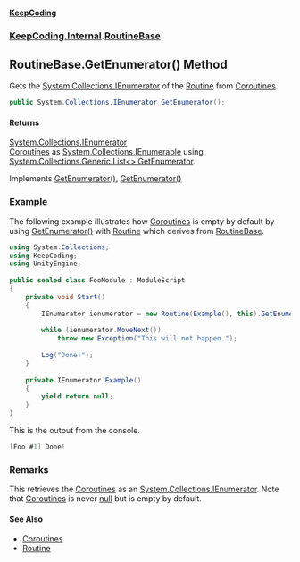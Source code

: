 #### [KeepCoding](index.md 'index')
### [KeepCoding.Internal](KeepCoding_Internal.md 'KeepCoding.Internal').[RoutineBase](KeepCoding_Internal_RoutineBase.md 'KeepCoding.Internal.RoutineBase')
## RoutineBase.GetEnumerator() Method
Gets the [System.Collections.IEnumerator](https://docs.microsoft.com/en-us/dotnet/api/System.Collections.IEnumerator 'System.Collections.IEnumerator') of the [Routine](KeepCoding_Routine.md 'KeepCoding.Routine') from [Coroutines](KeepCoding_Internal_RoutineBase_Coroutines.md 'KeepCoding.Internal.RoutineBase.Coroutines').  
```csharp
public System.Collections.IEnumerator GetEnumerator();
```
#### Returns
[System.Collections.IEnumerator](https://docs.microsoft.com/en-us/dotnet/api/System.Collections.IEnumerator 'System.Collections.IEnumerator')  
[Coroutines](KeepCoding_Internal_RoutineBase_Coroutines.md 'KeepCoding.Internal.RoutineBase.Coroutines') as [System.Collections.IEnumerable](https://docs.microsoft.com/en-us/dotnet/api/System.Collections.IEnumerable 'System.Collections.IEnumerable') using [System.Collections.Generic.List&lt;&gt;.GetEnumerator](https://docs.microsoft.com/en-us/dotnet/api/System.Collections.Generic.List-1.GetEnumerator 'System.Collections.Generic.List`1.GetEnumerator').

Implements [GetEnumerator()](https://docs.microsoft.com/en-us/dotnet/api/System.Collections.Generic.IEnumerable-1.GetEnumerator 'System.Collections.Generic.IEnumerable`1.GetEnumerator'), [GetEnumerator()](https://docs.microsoft.com/en-us/dotnet/api/System.Collections.IEnumerable.GetEnumerator 'System.Collections.IEnumerable.GetEnumerator')  
### Example
The following example illustrates how [Coroutines](KeepCoding_Internal_RoutineBase_Coroutines.md 'KeepCoding.Internal.RoutineBase.Coroutines') is empty by default by using [GetEnumerator()](KeepCoding_Internal_RoutineBase_GetEnumerator().md 'KeepCoding.Internal.RoutineBase.GetEnumerator()') with [Routine](KeepCoding_Routine.md 'KeepCoding.Routine') which derives from [RoutineBase](KeepCoding_Internal_RoutineBase.md 'KeepCoding.Internal.RoutineBase').  
```csharp
using System.Collections;  
using KeepCoding;  
using UnityEngine;  
  
public sealed class FooModule : ModuleScript  
{  
    private void Start()  
    {  
        IEnumerator ienumerator = new Routine(Example(), this).GetEnumerator();  
          
        while (ienumerator.MoveNext())  
            throw new Exception("This will not happen.");  
              
        Log("Done!");  
    }  
      
    private IEnumerator Example()  
    {  
        yield return null;  
    }  
}  
```
  
This is the output from the console.  
```csharp
[Foo #1] Done!  
```
### Remarks
This retrieves the [Coroutines](KeepCoding_Internal_RoutineBase_Coroutines.md 'KeepCoding.Internal.RoutineBase.Coroutines') as an [System.Collections.IEnumerator](https://docs.microsoft.com/en-us/dotnet/api/System.Collections.IEnumerator 'System.Collections.IEnumerator'). Note that [Coroutines](KeepCoding_Internal_RoutineBase_Coroutines.md 'KeepCoding.Internal.RoutineBase.Coroutines') is never [null](https://docs.microsoft.com/en-us/dotnet/csharp/language-reference/keywords/null 'https://docs.microsoft.com/en-us/dotnet/csharp/language-reference/keywords/null') but is empty by default.  
#### See Also
- [Coroutines](KeepCoding_Internal_RoutineBase_Coroutines.md 'KeepCoding.Internal.RoutineBase.Coroutines')
- [Routine](KeepCoding_Routine.md 'KeepCoding.Routine')
